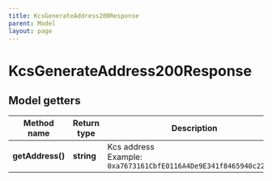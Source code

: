 ```yaml
---
title: KcsGenerateAddress200Response
parent: Model
layout: page
---
```


# KcsGenerateAddress200Response

## Model getters

Method name | Return type | Description | Notes
------------ | ------------- | ------------- | -------------
**getAddress()** | **string** | Kcs address <br>Example: `0xa7673161CbfE0116A4De9E341f8465940c2211d4` | [optional]

